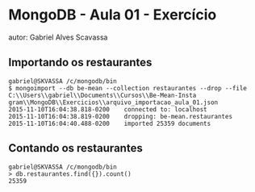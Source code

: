 # MongoDB - Aula 01 - Exercício
autor: Gabriel Alves Scavassa

## Importando os restaurantes
```
gabriel@SKVASSA /c/mongodb/bin
$ mongoimport --db be-mean --collection restaurantes --drop --file C:\\Users\\gabriel\\Documents\\Cursos\\Be-Mean-Insta
gram\\MongoDB\\Exercicios\\arquivo_importacao_aula_01.json
2015-11-10T16:04:38.818-0200    connected to: localhost
2015-11-10T16:04:38.819-0200    dropping: be-mean.restaurantes
2015-11-10T16:04:40.488-0200    imported 25359 documents
```

## Contando os restaurantes
```
gabriel@SKVASSA /c/mongodb/bin
> db.restaurantes.find({}).count()
25359
```



